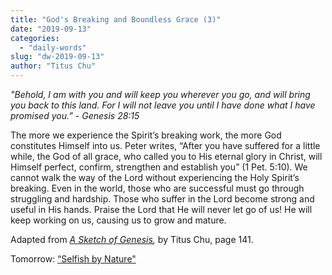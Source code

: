 ```yaml
---
title: "God's Breaking and Boundless Grace (3)"
date: "2019-09-13"
categories: 
  - "daily-words"
slug: "dw-2019-09-13"
author: "Titus Chu"
---
```


_"Behold, I am with you and will keep you wherever you go, and will bring you back to this land. For I will not leave you until I have done what I have promised you.” - Genesis 28:15_

The more we experience the Spirit’s breaking work, the more God constitutes Himself into us. Peter writes, “After you have suffered for a little while, the God of all grace, who called you to His eternal glory in Christ, will Himself perfect, confirm, strengthen and establish you” (1 Pet. 5:10). We cannot walk the way of the Lord without experiencing the Holy Spirit’s breaking. Even in the world, those who are successful must go through struggling and hardship. Those who suffer in the Lord become strong and useful in His hands. Praise the Lord that He will never let go of us! He will keep working on us, causing us to grow and mature.

Adapted from _[A Sketch of Genesis](/book-gen-sketch "Go to the listing for this book"),_ by Titus Chu, page 141.

Tomorrow: [“Selfish by Nature"](/dw-2019-09-14)
